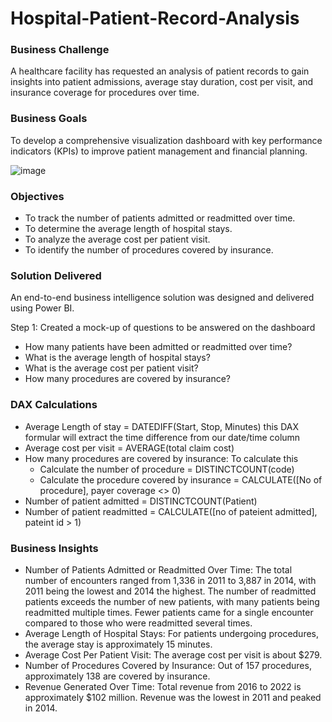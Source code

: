 # Hospital-Patient-Record-Analysis

### Business Challenge
A healthcare facility has requested an analysis of patient records to gain insights into patient admissions, average stay duration, cost per visit, and insurance coverage for procedures over time.

### Business Goals
To develop a comprehensive visualization dashboard with key performance indicators (KPIs) to improve patient management and financial planning.


![image](https://github.com/user-attachments/assets/eab28972-3ff1-4e45-9a92-de65872016fb)


### Objectives
- To track the number of patients admitted or readmitted over time.
- To determine the average length of hospital stays.
- To analyze the average cost per patient visit.
- To identify the number of procedures covered by insurance.

### Solution Delivered
An end-to-end business intelligence solution was designed and delivered using Power BI.

Step 1: Created a mock-up of questions to be answered on the dashboard
- How many patients have been admitted or readmitted over time?
- What is the average length of hospital stays?
- What is the average cost per patient visit?
- How many procedures are covered by insurance?

### DAX Calculations

- Average Length of stay = DATEDIFF(Start, Stop, Minutes) this DAX formular will extract the time difference from our date/time column
- Average cost per visit = AVERAGE(total claim cost)
- How many procedures are covered by insurance: To calculate this
   - Calculate the number of procedure = DISTINCTCOUNT(code)
   - Calculate the procedure covered by insurance = CALCULATE([No of procedure], payer coverage <> 0)
- Number of patient admitted  = DISTINCTCOUNT(Patient)
- Number of patient readmitted = CALCULATE([no of pateient admitted], pateint id > 1)

### Business Insights
- Number of Patients Admitted or Readmitted Over Time: The total number of encounters ranged from 1,336 in 2011 to 3,887 in 2014, with 2011 being the lowest and 2014 the highest.
The number of readmitted patients exceeds the number of new patients, with many patients being readmitted multiple times.
Fewer patients came for a single encounter compared to those who were readmitted several times.
- Average Length of Hospital Stays: For patients undergoing procedures, the average stay is approximately 15 minutes.
- Average Cost Per Patient Visit: The average cost per visit is about $279.
- Number of Procedures Covered by Insurance: Out of 157 procedures, approximately 138 are covered by insurance.
- Revenue Generated Over Time: Total revenue from 2016 to 2022 is approximately $102 million.
Revenue was the lowest in 2011 and peaked in 2014.








  
